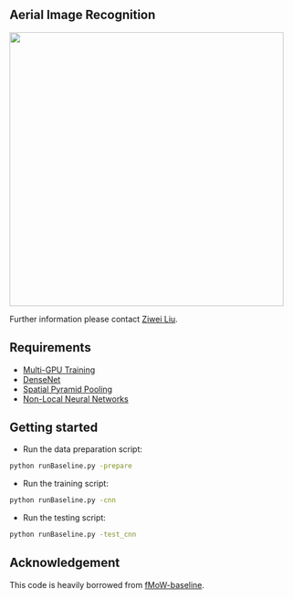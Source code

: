 ## Aerial Image Recognition

<img src='./misc/demo.gif' width=480>

Further information please contact [Ziwei Liu](https://liuziwei7.github.io/).

## Requirements
* [Multi-GPU Training](https://github.com/kuza55/keras-extras/blob/master/utils/multi_gpu.py)
* [DenseNet](https://github.com/titu1994/DenseNet)
* [Spatial Pyramid Pooling](https://github.com/yhenon/keras-spp)
* [Non-Local Neural Networks](https://github.com/titu1994/keras-non-local-nets)

## Getting started
* Run the data preparation script:
``` bash
python runBaseline.py -prepare
```
* Run the training script:
``` bash
python runBaseline.py -cnn
```
* Run the testing script:
``` bash
python runBaseline.py -test_cnn
```

## Acknowledgement
This code is heavily borrowed from [fMoW-baseline](https://github.com/fMoW/baseline).
